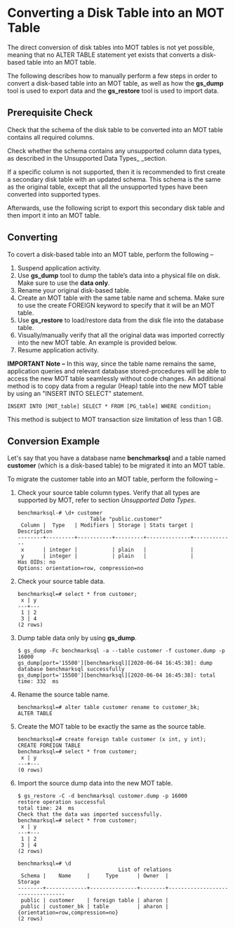 # Converting a Disk Table into an MOT Table<a name="EN-US_TOPIC_0270402396"></a>

The direct conversion of disk tables into MOT tables is not yet possible, meaning that no ALTER TABLE statement yet exists that converts a disk-based table into an MOT table.

The following describes how to manually perform a few steps in order to convert a disk-based table into an MOT table, as well as how the  **gs\_dump**  tool is used to export data and the  **gs\_restore**  tool is used to import data.

## Prerequisite Check<a name="section185820142271"></a>

Check that the schema of the disk table to be converted into an MOT table contains all required columns.

Check whether the schema contains any unsupported column data types, as described in the Unsupported Data Types_ _section.

If a specific column is not supported, then it is recommended to first create a secondary disk table with an updated schema. This schema is the same as the original table, except that all the unsupported types have been converted into supported types.

Afterwards, use the following script to export this secondary disk table and then import it into an MOT table.

## Converting<a name="section1034062622715"></a>

To covert a disk-based table into an MOT table, perform the following –

1.  Suspend application activity.
2.  Use  **gs\_dump**  tool to dump the table’s data into a physical file on disk. Make sure to use the  **data only**.
3.  Rename your original disk-based table.
4.  Create an MOT table with the same table name and schema. Make sure to use the create FOREIGN keyword to specify that it will be an MOT table.
5.  Use  **gs\_restore**  to load/restore data from the disk file into the database table.
6.  Visually/manually verify that all the original data was imported correctly into the new MOT table. An example is provided below.
7.  Resume application activity.

**IMPORTANT Note** **–**  In this way, since the table name remains the same, application queries and relevant database stored-procedures will be able to access the new MOT table seamlessly without code changes. An additional method is to copy data from a regular (Heap) table into the new MOT table by using an "INSERT INTO SELECT" statement.
```
INSERT INTO [MOT_table] SELECT * FROM [PG_table] WHERE condition;
```
This method is subject to MOT transaction size limitation of less than 1 GB.

## Conversion Example<a name="section099142492814"></a>

Let's say that you have a database name  **benchmarksql**  and a table named  **customer**  \(which is a disk-based table\) to be migrated it into an MOT table.

To migrate the customer table into an MOT table, perform the following – 

1.  Check your source table column types. Verify that all types are supported by MOT, refer to section  _Unsupported Data Types_.

    ```
    benchmarksql-# \d+ customer
                           Table "public.customer"
     Column |  Type   | Modifiers | Storage | Stats target | Description
    --------+---------+-----------+---------+--------------+-------------
     x      | integer |           | plain   |              |
     y      | integer |           | plain   |              |
    Has OIDs: no
    Options: orientation=row, compression=no
    ```

2.  Check your source table data.

    ```
    benchmarksql=# select * from customer;
     x | y
    ---+---
     1 | 2
     3 | 4
    (2 rows)
    ```

3.  Dump table data only by using  **gs\_dump**.

    ```
    $ gs_dump -Fc benchmarksql -a --table customer -f customer.dump -p 16000
    gs_dump[port='15500'][benchmarksql][2020-06-04 16:45:38]: dump database benchmarksql successfully
    gs_dump[port='15500'][benchmarksql][2020-06-04 16:45:38]: total time: 332  ms
    ```

4.  Rename the source table name.

    ```
    benchmarksql=# alter table customer rename to customer_bk;
    ALTER TABLE
    ```

5.  Create the MOT table to be exactly the same as the source table.

    ```
    benchmarksql=# create foreign table customer (x int, y int);
    CREATE FOREIGN TABLE
    benchmarksql=# select * from customer;
     x | y
    ---+---
    (0 rows)
    ```

6.  Import the source dump data into the new MOT table.

    ```
    $ gs_restore -C -d benchmarksql customer.dump -p 16000
    restore operation successful
    total time: 24  ms
    Check that the data was imported successfully.
    benchmarksql=# select * from customer;
     x | y
    ---+---
     1 | 2
     3 | 4
    (2 rows)
     
    benchmarksql=# \d
                                    List of relations
     Schema |    Name     |     Type      | Owner  |             Storage
    --------+-------------+---------------+--------+----------------------------------
     public | customer    | foreign table | aharon |
     public | customer_bk | table         | aharon | {orientation=row,compression=no}
    (2 rows)
    ```


